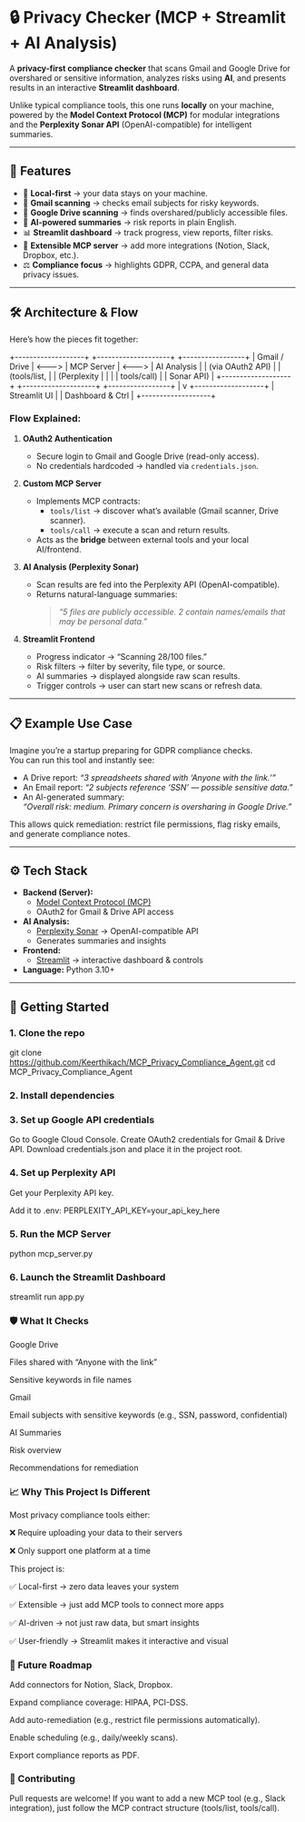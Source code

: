 # 🔒 Privacy Checker (MCP + Streamlit + AI Analysis)

A **privacy-first compliance checker** that scans Gmail and Google Drive for overshared or sensitive information, analyzes risks using **AI**, and presents results in an interactive **Streamlit dashboard**.  

Unlike typical compliance tools, this one runs **locally** on your machine, powered by the **Model Context Protocol (MCP)** for modular integrations and the **Perplexity Sonar API** (OpenAI-compatible) for intelligent summaries.

---

## 🌟 Features

- 🔐 **Local-first** → your data stays on your machine.  
- 📧 **Gmail scanning** → checks email subjects for risky keywords.  
- 📂 **Google Drive scanning** → finds overshared/publicly accessible files.  
- 🧠 **AI-powered summaries** → risk reports in plain English.  
- 📊 **Streamlit dashboard** → track progress, view reports, filter risks.  
- 🔌 **Extensible MCP server** → add more integrations (Notion, Slack, Dropbox, etc.).  
- ⚖️ **Compliance focus** → highlights GDPR, CCPA, and general data privacy issues.  

---

## 🛠️ Architecture & Flow

Here’s how the pieces fit together:

+-------------------+ +--------------------+ +-----------------+
| Gmail / Drive | <---> | MCP Server | <---> | AI Analysis |
| (via OAuth2 API) | | (tools/list, | | (Perplexity |
| | | tools/call) | | Sonar API) |
+-------------------+ +--------------------+ +-----------------+
|
v
+-------------------+
| Streamlit UI |
| Dashboard & Ctrl |
+-------------------+


### Flow Explained:
1. **OAuth2 Authentication**  
   - Secure login to Gmail and Google Drive (read-only access).  
   - No credentials hardcoded → handled via `credentials.json`.  

2. **Custom MCP Server**  
   - Implements MCP contracts:  
     - `tools/list` → discover what’s available (Gmail scanner, Drive scanner).  
     - `tools/call` → execute a scan and return results.  
   - Acts as the **bridge** between external tools and your local AI/frontend.  

3. **AI Analysis (Perplexity Sonar)**  
   - Scan results are fed into the Perplexity API (OpenAI-compatible).  
   - Returns natural-language summaries:  
     > *“5 files are publicly accessible. 2 contain names/emails that may be personal data.”*  

4. **Streamlit Frontend**  
   - Progress indicator → “Scanning 28/100 files.”  
   - Risk filters → filter by severity, file type, or source.  
   - AI summaries → displayed alongside raw scan results.  
   - Trigger controls → user can start new scans or refresh data.  

---

## 📋 Example Use Case

Imagine you’re a startup preparing for GDPR compliance checks.  
You can run this tool and instantly see:

- A Drive report: *“3 spreadsheets shared with ‘Anyone with the link.’”*  
- An Email report: *“2 subjects reference ‘SSN’ — possible sensitive data.”*  
- An AI-generated summary:  
  *“Overall risk: medium. Primary concern is oversharing in Google Drive.”*  

This allows quick remediation: restrict file permissions, flag risky emails, and generate compliance notes.

---

## ⚙️ Tech Stack

- **Backend (Server):**
  - [Model Context Protocol (MCP)](https://github.com/modelcontextprotocol)  
  - OAuth2 for Gmail & Drive API access  
- **AI Analysis:**
  - [Perplexity Sonar](https://docs.perplexity.ai/) → OpenAI-compatible API  
  - Generates summaries and insights  
- **Frontend:**
  - [Streamlit](https://streamlit.io/) → interactive dashboard & controls  
- **Language:** Python 3.10+  

---

## 🚀 Getting Started

### 1. Clone the repo
git clone https://github.com/Keerthikach/MCP_Privacy_Compliance_Agent.git
cd MCP_Privacy_Compliance_Agent

### 2. Install dependencies

### 3. Set up Google API credentials
Go to Google Cloud Console.
Create OAuth2 credentials for Gmail & Drive API.
Download credentials.json and place it in the project root.

### 4. Set up Perplexity API
Get your Perplexity API key.

Add it to .env:
PERPLEXITY_API_KEY=your_api_key_here

### 5. Run the MCP Server
python mcp_server.py

### 6. Launch the Streamlit Dashboard
streamlit run app.py

### 🛡️ What It Checks
Google Drive

Files shared with “Anyone with the link”

Sensitive keywords in file names

Gmail

Email subjects with sensitive keywords (e.g., SSN, password, confidential)

AI Summaries

Risk overview

Recommendations for remediation

### 📈 Why This Project Is Different
Most privacy compliance tools either:

❌ Require uploading your data to their servers

❌ Only support one platform at a time

This project is:

✅ Local-first → zero data leaves your system

✅ Extensible → just add MCP tools to connect more apps

✅ AI-driven → not just raw data, but smart insights

✅ User-friendly → Streamlit makes it interactive and visual

### 🔮 Future Roadmap
Add connectors for Notion, Slack, Dropbox.

Expand compliance coverage: HIPAA, PCI-DSS.

Add auto-remediation (e.g., restrict file permissions automatically).

Enable scheduling (e.g., daily/weekly scans).

Export compliance reports as PDF.

### 🤝 Contributing
Pull requests are welcome!
If you want to add a new MCP tool (e.g., Slack integration), just follow the MCP contract structure (tools/list, tools/call).


